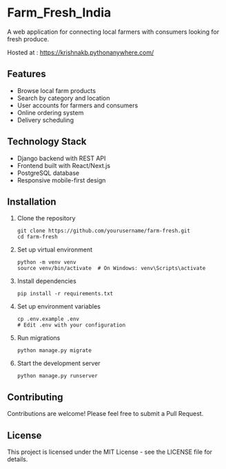 # Farm_Fresh_India

A web application for connecting local farmers with consumers looking for fresh produce.

Hosted at : https://krishnakb.pythonanywhere.com/

## Features

- Browse local farm products
- Search by category and location
- User accounts for farmers and consumers
- Online ordering system
- Delivery scheduling

## Technology Stack

- Django backend with REST API
- Frontend built with React/Next.js
- PostgreSQL database
- Responsive mobile-first design

## Installation

1. Clone the repository
   ```
   git clone https://github.com/yourusername/farm-fresh.git
   cd farm-fresh
   ```

2. Set up virtual environment
   ```
   python -m venv venv
   source venv/bin/activate  # On Windows: venv\Scripts\activate
   ```

3. Install dependencies
   ```
   pip install -r requirements.txt
   ```

4. Set up environment variables
   ```
   cp .env.example .env
   # Edit .env with your configuration
   ```

5. Run migrations
   ```
   python manage.py migrate
   ```

6. Start the development server
   ```
   python manage.py runserver
   ```

## Contributing

Contributions are welcome! Please feel free to submit a Pull Request.

## License

This project is licensed under the MIT License - see the LICENSE file for details.
